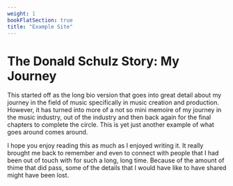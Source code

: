 ```yaml
---
weight: 1
bookFlatSection: true
title: "Example Site"
---
```

# The Donald Schulz Story: My Journey
This started off as the long bio version that goes into great detail about my journey in the field of music specifically in music creation and production.  However, it has turned into more of a not so mini memoire of my journey in the music industry, out of the industry and then back again for the final chapters to complete the circle.  This is yet just another example of what goes around comes around.

I hope you enjoy reading this as much as I enjoyed writing it. It really brought me back to remember and even to connect with people that I had been out of touch with for such a long, long time. Because of the amount of thime that did pass, some of the details that I would have like to have shared might have been lost.
